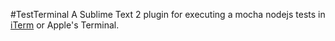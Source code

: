 #TestTerminal
A Sublime Text 2 plugin for executing a mocha nodejs tests in [iTerm](http://iterm.sourceforge.net/) or Apple's Terminal.